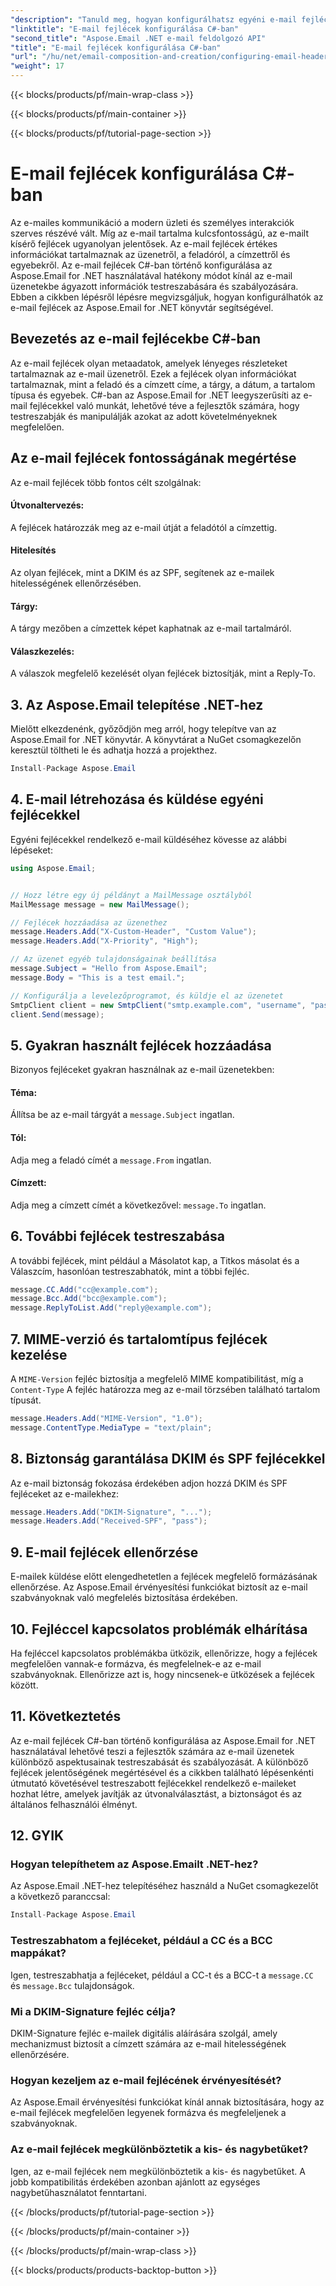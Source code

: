 ```yaml
---
"description": "Tanuld meg, hogyan konfigurálhatsz egyéni e-mail fejléceket C#-ban az Aspose.Email for .NET használatával. Lépésről lépésre útmutató forráskóddal. Fokozza az e-mail-vezérlést és -biztonságot."
"linktitle": "E-mail fejlécek konfigurálása C#-ban"
"second_title": "Aspose.Email .NET e-mail feldolgozó API"
"title": "E-mail fejlécek konfigurálása C#-ban"
"url": "/hu/net/email-composition-and-creation/configuring-email-headers-in-csharp/"
"weight": 17
---
```


{{< blocks/products/pf/main-wrap-class >}}

{{< blocks/products/pf/main-container >}}

{{< blocks/products/pf/tutorial-page-section >}}

# E-mail fejlécek konfigurálása C#-ban


Az e-mailes kommunikáció a modern üzleti és személyes interakciók szerves részévé vált. Míg az e-mail tartalma kulcsfontosságú, az e-mailt kísérő fejlécek ugyanolyan jelentősek. Az e-mail fejlécek értékes információkat tartalmaznak az üzenetről, a feladóról, a címzettről és egyebekről. Az e-mail fejlécek C#-ban történő konfigurálása az Aspose.Email for .NET használatával hatékony módot kínál az e-mail üzenetekbe ágyazott információk testreszabására és szabályozására. Ebben a cikkben lépésről lépésre megvizsgáljuk, hogyan konfigurálhatók az e-mail fejlécek az Aspose.Email for .NET könyvtár segítségével.

## Bevezetés az e-mail fejlécekbe C#-ban

Az e-mail fejlécek olyan metaadatok, amelyek lényeges részleteket tartalmaznak az e-mail üzenetről. Ezek a fejlécek olyan információkat tartalmaznak, mint a feladó és a címzett címe, a tárgy, a dátum, a tartalom típusa és egyebek. C#-ban az Aspose.Email for .NET leegyszerűsíti az e-mail fejlécekkel való munkát, lehetővé téve a fejlesztők számára, hogy testreszabják és manipulálják azokat az adott követelményeknek megfelelően.

## Az e-mail fejlécek fontosságának megértése

Az e-mail fejlécek több fontos célt szolgálnak:
#### Útvonaltervezés: 
A fejlécek határozzák meg az e-mail útját a feladótól a címzettig.
#### Hitelesítés
Az olyan fejlécek, mint a DKIM és az SPF, segítenek az e-mailek hitelességének ellenőrzésében.
#### Tárgy: 
A tárgy mezőben a címzettek képet kaphatnak az e-mail tartalmáról.
#### Válaszkezelés: 
A válaszok megfelelő kezelését olyan fejlécek biztosítják, mint a Reply-To.

## 3. Az Aspose.Email telepítése .NET-hez

Mielőtt elkezdenénk, győződjön meg arról, hogy telepítve van az Aspose.Email for .NET könyvtár. A könyvtárat a NuGet csomagkezelőn keresztül töltheti le és adhatja hozzá a projekthez.

```csharp
Install-Package Aspose.Email
```

## 4. E-mail létrehozása és küldése egyéni fejlécekkel

Egyéni fejlécekkel rendelkező e-mail küldéséhez kövesse az alábbi lépéseket:

```csharp
using Aspose.Email;


// Hozz létre egy új példányt a MailMessage osztályból
MailMessage message = new MailMessage();

// Fejlécek hozzáadása az üzenethez
message.Headers.Add("X-Custom-Header", "Custom Value");
message.Headers.Add("X-Priority", "High");

// Az üzenet egyéb tulajdonságainak beállítása
message.Subject = "Hello from Aspose.Email";
message.Body = "This is a test email.";

// Konfigurálja a levelezőprogramot, és küldje el az üzenetet
SmtpClient client = new SmtpClient("smtp.example.com", "username", "password");
client.Send(message);
```

## 5. Gyakran használt fejlécek hozzáadása

Bizonyos fejléceket gyakran használnak az e-mail üzenetekben:

#### Téma: 
Állítsa be az e-mail tárgyát a `message.Subject` ingatlan.
#### Tól: 
Adja meg a feladó címét a `message.From` ingatlan.
#### Címzett: 
Adja meg a címzett címét a következővel: `message.To` ingatlan.

## 6. További fejlécek testreszabása

A további fejlécek, mint például a Másolatot kap, a Titkos másolat és a Válaszcím, hasonlóan testreszabhatók, mint a többi fejléc.

```csharp
message.CC.Add("cc@example.com");
message.Bcc.Add("bcc@example.com");
message.ReplyToList.Add("reply@example.com");
```

## 7. MIME-verzió és tartalomtípus fejlécek kezelése

A `MIME-Version` fejléc biztosítja a megfelelő MIME kompatibilitást, míg a `Content-Type` A fejléc határozza meg az e-mail törzsében található tartalom típusát.

```csharp
message.Headers.Add("MIME-Version", "1.0");
message.ContentType.MediaType = "text/plain";
```

## 8. Biztonság garantálása DKIM és SPF fejlécekkel

Az e-mail biztonság fokozása érdekében adjon hozzá DKIM és SPF fejléceket az e-mailekhez:

```csharp
message.Headers.Add("DKIM-Signature", "...");
message.Headers.Add("Received-SPF", "pass");
```

## 9. E-mail fejlécek ellenőrzése

E-mailek küldése előtt elengedhetetlen a fejlécek megfelelő formázásának ellenőrzése. Az Aspose.Email érvényesítési funkciókat biztosít az e-mail szabványoknak való megfelelés biztosítása érdekében.

## 10. Fejléccel kapcsolatos problémák elhárítása

Ha fejléccel kapcsolatos problémákba ütközik, ellenőrizze, hogy a fejlécek megfelelően vannak-e formázva, és megfelelnek-e az e-mail szabványoknak. Ellenőrizze azt is, hogy nincsenek-e ütközések a fejlécek között.

## 11. Következtetés

Az e-mail fejlécek C#-ban történő konfigurálása az Aspose.Email for .NET használatával lehetővé teszi a fejlesztők számára az e-mail üzenetek különböző aspektusainak testreszabását és szabályozását. A különböző fejlécek jelentőségének megértésével és a cikkben található lépésenkénti útmutató követésével testreszabott fejlécekkel rendelkező e-maileket hozhat létre, amelyek javítják az útvonalválasztást, a biztonságot és az általános felhasználói élményt.

## 12. GYIK

### Hogyan telepíthetem az Aspose.Emailt .NET-hez?

Az Aspose.Email .NET-hez telepítéséhez használd a NuGet csomagkezelőt a következő paranccsal:
```csharp
Install-Package Aspose.Email
```

### Testreszabhatom a fejléceket, például a CC és a BCC mappákat?

Igen, testreszabhatja a fejléceket, például a CC-t és a BCC-t a `message.CC` és `message.Bcc` tulajdonságok.

### Mi a DKIM-Signature fejléc célja?

DKIM-Signature fejléc e-mailek digitális aláírására szolgál, amely mechanizmust biztosít a címzett számára az e-mail hitelességének ellenőrzésére.

### Hogyan kezeljem az e-mail fejlécének érvényesítését?

Az Aspose.Email érvényesítési funkciókat kínál annak biztosítására, hogy az e-mail fejlécek megfelelően legyenek formázva és megfeleljenek a szabványoknak.

### Az e-mail fejlécek megkülönböztetik a kis- és nagybetűket?

Igen, az e-mail fejlécek nem megkülönböztetik a kis- és nagybetűket. A jobb kompatibilitás érdekében azonban ajánlott az egységes nagybetűhasználatot fenntartani.

{{< /blocks/products/pf/tutorial-page-section >}}

{{< /blocks/products/pf/main-container >}}

{{< /blocks/products/pf/main-wrap-class >}}

{{< blocks/products/products-backtop-button >}}